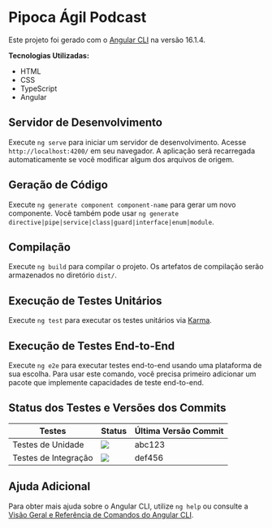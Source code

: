 # Pipoca Ágil Podcast

Este projeto foi gerado com o [Angular CLI](https://github.com/angular/angular-cli) na versão 16.1.4.

 **Tecnologias Utilizadas:**
- HTML
- CSS
- TypeScript
- Angular

## Servidor de Desenvolvimento

Execute `ng serve` para iniciar um servidor de desenvolvimento. Acesse `http://localhost:4200/` em seu navegador. A aplicação será recarregada automaticamente se você modificar algum dos arquivos de origem.

## Geração de Código

Execute `ng generate component component-name` para gerar um novo componente. Você também pode usar `ng generate directive|pipe|service|class|guard|interface|enum|module`.

## Compilação

Execute `ng build` para compilar o projeto. Os artefatos de compilação serão armazenados no diretório `dist/`.

## Execução de Testes Unitários

Execute `ng test` para executar os testes unitários via [Karma](https://karma-runner.github.io).

## Execução de Testes End-to-End

Execute `ng e2e` para executar testes end-to-end usando uma plataforma de sua escolha. Para usar este comando, você precisa primeiro adicionar um pacote que implemente capacidades de teste end-to-end.

## Status dos Testes e Versões dos Commits

<table>
  <thead>
    <tr>
      <th>Testes</th>
      <th>Status</th>
      <th>Última Versão Commit</th>
    </tr>
  </thead>
  <tbody>
    <tr>
      <td>Testes de Unidade</td>
      <td><img src="https://img.shields.io/badge/tests-passing-brightgreen"></td>
      <td>abc123</td>
    </tr>
    <tr>
      <td>Testes de Integração</td>
      <td><img src="https://img.shields.io/badge/tests-passing-brightgreen""></td>
      <td>def456</td>
    </tr>
    <!-- Adicione mais linhas para outros tipos de testes -->
  </tbody>
</table>


## Ajuda Adicional

Para obter mais ajuda sobre o Angular CLI, utilize `ng help` ou consulte a [Visão Geral e Referência de Comandos do Angular CLI](https://angular.io/cli).
